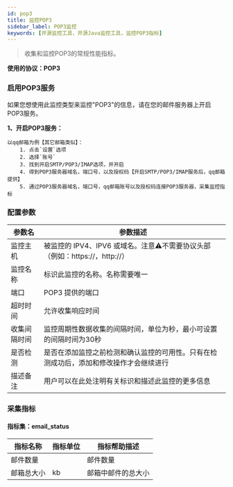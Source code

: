 ```yaml
---
id: pop3
title: 监控POP3
sidebar_label: POP3监控
keywords: [开源监控工具，开源Java监控工具，监控POP3指标]
---
```


> 收集和监控POP3的常规性能指标。

**使用的协议：POP3**

### 启用POP3服务

如果您想使用此监控类型来监控"POP3"的信息，请在您的邮件服务器上开启POP3服务。

**1、开启POP3服务：**

```text
以qq邮箱为例【其它邮箱类似】：
    1. 点击`设置`选项
    2. 选择`账号`
    3. 找到开启SMTP/POP3/IMAP选项，并开启
    4. 得到POP3服务器域名，端口号，以及授权码【开启SMTP/POP3/IMAP服务后，qq邮箱提供】
    5. 通过POP3服务器域名，端口号，qq邮箱账号以及授权码连接POP3服务器，采集监控指标
```


### 配置参数

| 参数名	     | 参数描述                                                |
|-------------------|-----------------------------------------------------|
| 监控主机	   | 被监控的 IPV4、IPV6 或域名。注意⚠️不需要协议头部（例如：https://，http://） |
| 监控名称	   | 标识此监控的名称。名称需要唯一                                     |
| 端口	              | POP3 提供的端口                                          |
| 超时时间	           | 允许收集响应时间                                            |
| 收集间隔时间	 | 监控周期性数据收集的间隔时间，单位为秒，最小可设置的间隔时间为30秒                  |
| 是否检测	 | 是否在添加监控之前检测和确认监控的可用性。只有在检测成功后，添加和修改操作才会继续进行         |
| 描述备注	 | 用户可以在此处注明有关标识和描述此监控的更多信息                            |

### 采集指标

#### 指标集：email_status

| 指标名称	 | 指标单位	 | 指标帮助描述     |
|-------|------|------------|
| 邮件数量  |      | 邮件数量       |
| 邮箱总大小 | kb   | 邮箱中邮件的总大小  |


